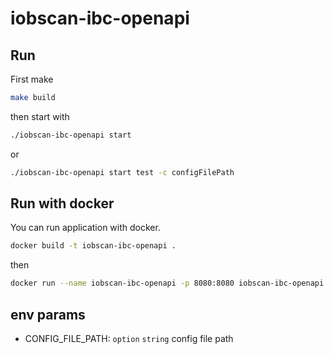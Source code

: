 # iobscan-ibc-openapi


## Run

First make

```bash
make build
```

then start with

```bash
./iobscan-ibc-openapi start
```

or

```bash
./iobscan-ibc-openapi start test -c configFilePath
```

## Run with docker

You can run application with docker.

```bash
docker build -t iobscan-ibc-openapi .
```

then

```bash
docker run --name iobscan-ibc-openapi -p 8080:8080 iobscan-ibc-openapi
```

## env params
- CONFIG_FILE_PATH: `option` `string` config file path
